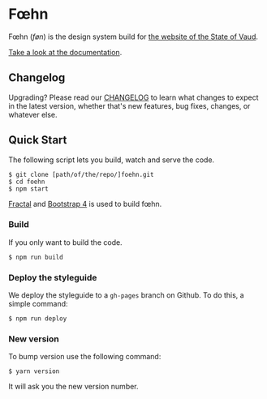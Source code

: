 # Fœhn

Fœhn (*føn*) is the design system build for [the website of the State of Vaud](http://www.vd.ch/).

[Take a look at the documentation](http://dsi-vd.github.io/foehn/).

## Changelog

Upgrading? Please read our [CHANGELOG](https://github.com/DSI-VD/foehn/blob/master/CHANGELOG.md) to learn what changes to expect in the latest version, whether that's new features, bug fixes, changes, or whatever else.

## Quick Start

The following script lets you build, watch and serve the code.

```shell
$ git clone [path/of/the/repo/]foehn.git
$ cd foehn
$ npm start
```

[Fractal](http://fractal.build/) and [Bootstrap 4](http://v4-alpha.getbootstrap.com/) is used to build fœhn.

### Build

If you only want to build the code.

```shell
$ npm run build
```

### Deploy the styleguide

We deploy the styleguide to a `gh-pages` branch on Github. To do this, a simple command:

```shell
$ npm run deploy
```

### New version

To bump version use the following command:

```
$ yarn version
```

It will ask you the new version number.
